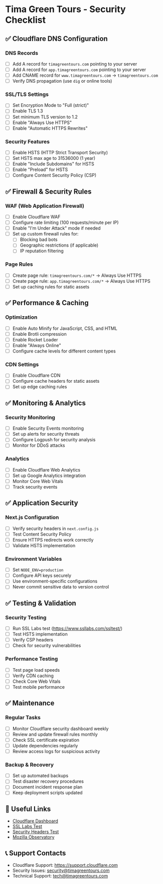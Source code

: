 # Tima Green Tours - Security Checklist

## ✅ Cloudflare DNS Configuration

### DNS Records
- [ ] Add A record for `timagreentours.com` pointing to your server
- [ ] Add A record for `app.timagreentours.com` pointing to your server
- [ ] Add CNAME record for `www.timagreentours.com` → `timagreentours.com`
- [ ] Verify DNS propagation (use `dig` or online tools)

### SSL/TLS Settings
- [ ] Set Encryption Mode to "Full (strict)"
- [ ] Enable TLS 1.3
- [ ] Set minimum TLS version to 1.2
- [ ] Enable "Always Use HTTPS"
- [ ] Enable "Automatic HTTPS Rewrites"

### Security Features
- [ ] Enable HSTS (HTTP Strict Transport Security)
- [ ] Set HSTS max age to 31536000 (1 year)
- [ ] Enable "Include Subdomains" for HSTS
- [ ] Enable "Preload" for HSTS
- [ ] Configure Content Security Policy (CSP)

## ✅ Firewall & Security Rules

### WAF (Web Application Firewall)
- [ ] Enable Cloudflare WAF
- [ ] Configure rate limiting (100 requests/minute per IP)
- [ ] Enable "I'm Under Attack" mode if needed
- [ ] Set up custom firewall rules for:
  - [ ] Blocking bad bots
  - [ ] Geographic restrictions (if applicable)
  - [ ] IP reputation filtering

### Page Rules
- [ ] Create page rule: `timagreentours.com/*` → Always Use HTTPS
- [ ] Create page rule: `app.timagreentours.com/*` → Always Use HTTPS
- [ ] Set up caching rules for static assets

## ✅ Performance & Caching

### Optimization
- [ ] Enable Auto Minify for JavaScript, CSS, and HTML
- [ ] Enable Brotli compression
- [ ] Enable Rocket Loader
- [ ] Enable "Always Online"
- [ ] Configure cache levels for different content types

### CDN Settings
- [ ] Enable Cloudflare CDN
- [ ] Configure cache headers for static assets
- [ ] Set up edge caching rules

## ✅ Monitoring & Analytics

### Security Monitoring
- [ ] Enable Security Events monitoring
- [ ] Set up alerts for security threats
- [ ] Configure Logpush for security analysis
- [ ] Monitor for DDoS attacks

### Analytics
- [ ] Enable Cloudflare Web Analytics
- [ ] Set up Google Analytics integration
- [ ] Monitor Core Web Vitals
- [ ] Track security events

## ✅ Application Security

### Next.js Configuration
- [ ] Verify security headers in `next.config.js`
- [ ] Test Content Security Policy
- [ ] Ensure HTTPS redirects work correctly
- [ ] Validate HSTS implementation

### Environment Variables
- [ ] Set `NODE_ENV=production`
- [ ] Configure API keys securely
- [ ] Use environment-specific configurations
- [ ] Never commit sensitive data to version control

## ✅ Testing & Validation

### Security Testing
- [ ] Run SSL Labs test (https://www.ssllabs.com/ssltest/)
- [ ] Test HSTS implementation
- [ ] Verify CSP headers
- [ ] Check for security vulnerabilities

### Performance Testing
- [ ] Test page load speeds
- [ ] Verify CDN caching
- [ ] Check Core Web Vitals
- [ ] Test mobile performance

## ✅ Maintenance

### Regular Tasks
- [ ] Monitor Cloudflare security dashboard weekly
- [ ] Review and update firewall rules monthly
- [ ] Check SSL certificate expiration
- [ ] Update dependencies regularly
- [ ] Review access logs for suspicious activity

### Backup & Recovery
- [ ] Set up automated backups
- [ ] Test disaster recovery procedures
- [ ] Document incident response plan
- [ ] Keep deployment scripts updated

## 🔗 Useful Links

- [Cloudflare Dashboard](https://dash.cloudflare.com)
- [SSL Labs Test](https://www.ssllabs.com/ssltest/)
- [Security Headers Test](https://securityheaders.com)
- [Mozilla Observatory](https://observatory.mozilla.org)

## 📞 Support Contacts

- Cloudflare Support: https://support.cloudflare.com
- Security Issues: security@timagreentours.com
- Technical Support: tech@timagreentours.com
